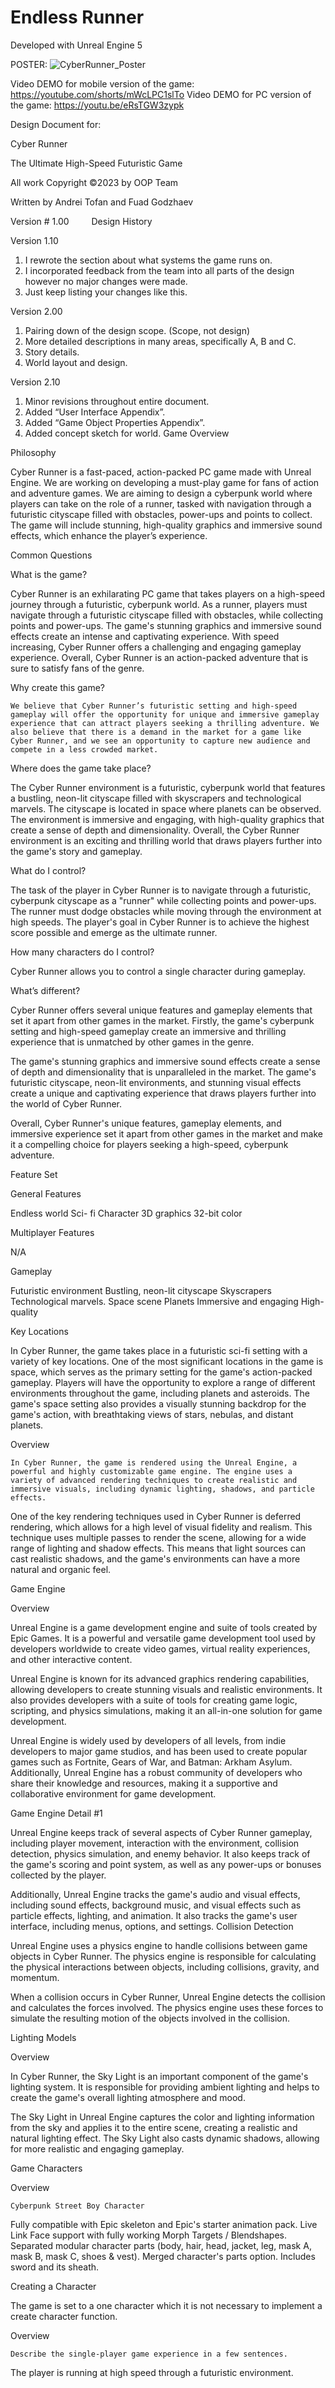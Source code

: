 # Endless Runner

Developed with Unreal Engine 5

POSTER:
![CyberRunner_Poster](https://user-images.githubusercontent.com/72225859/223472878-c43633f4-3838-4727-8e6b-fdd2420bd73b.jpg)


Video DEMO for mobile version of the game: https://youtube.com/shorts/mWcLPC1slTo
Video DEMO for PC version of the game: https://youtu.be/eRsTGW3zypk



Design Document for:


Cyber Runner

The Ultimate High-Speed Futuristic Game




All work Copyright ©2023 by OOP Team

Written by Andrei Tofan and Fuad Godzhaev

Version # 1.00 
 
Design History

Version 1.10

1.	I rewrote the section about what systems the game runs on.
2.	I incorporated feedback from the team into all parts of the design however no major changes were made.
3.	Just keep listing your changes like this.

Version 2.00

1.	Pairing down of the design scope. (Scope, not design)
2.	More detailed descriptions in many areas, specifically A, B and C.
3.	Story details.
4.	World layout and design.

Version 2.10

1.	Minor revisions throughout entire document.
2.	Added “User Interface Appendix”.
3.	Added “Game Object Properties Appendix”.
4.	Added concept sketch for world.
Game Overview

Philosophy

Cyber Runner is a fast-paced, action-packed PC game made with Unreal Engine. We are working on developing a must-play game for fans of action and adventure games. We are aiming to design a cyberpunk world where players can take on the role of a runner, tasked with navigation through a futuristic cityscape filled with obstacles, power-ups and points to collect. The game will include stunning, high-quality graphics and immersive sound effects, which enhance the player’s experience.

Common Questions

What is the game?

Cyber Runner is an exhilarating PC game that takes players on a high-speed journey through a futuristic, cyberpunk world. As a runner, players must navigate through a futuristic cityscape filled with obstacles, while collecting points and power-ups. The game's stunning graphics and immersive sound effects create an intense and captivating experience. With speed increasing, Cyber Runner offers a challenging and engaging gameplay experience. Overall, Cyber Runner is an action-packed adventure that is sure to satisfy fans of the genre.

Why create this game?

	We believe that Cyber Runner’s futuristic setting and high-speed gameplay will offer the opportunity for unique and immersive gameplay experience that can attract players seeking a thrilling adventure. We also believe that there is a demand in the market for a game like Cyber Runner, and we see an opportunity to capture new audience and compete in a less crowded market.

Where does the game take place?

The Cyber Runner environment is a futuristic, cyberpunk world that features a bustling, neon-lit cityscape filled with skyscrapers and technological marvels. The cityscape is located in space where planets can be observed. The environment is immersive and engaging, with high-quality graphics that create a sense of depth and dimensionality. Overall, the Cyber Runner environment is an exciting and thrilling world that draws players further into the game's story and gameplay.

What do I control?

The task of the player in Cyber Runner is to navigate through a futuristic, cyberpunk cityscape as a "runner" while collecting points and power-ups. The runner must dodge obstacles while moving through the environment at high speeds. The player's goal in Cyber Runner is to achieve the highest score possible and emerge as the ultimate runner.

How many characters do I control?

Cyber Runner allows you to control a single character during gameplay.

What’s different?

Cyber Runner offers several unique features and gameplay elements that set it apart from other games in the market. Firstly, the game's cyberpunk setting and high-speed gameplay create an immersive and thrilling experience that is unmatched by other games in the genre. 

The game's stunning graphics and immersive sound effects create a sense of depth and dimensionality that is unparalleled in the market. The game's futuristic cityscape, neon-lit environments, and stunning visual effects create a unique and captivating experience that draws players further into the world of Cyber Runner.

Overall, Cyber Runner's unique features, gameplay elements, and immersive experience set it apart from other games in the market and make it a compelling choice for players seeking a high-speed, cyberpunk adventure.


Feature Set

General Features

Endless world
Sci- fi Character
3D graphics
32-bit color

Multiplayer Features

N/A

Gameplay

Futuristic environment
Bustling, neon-lit cityscape
Skyscrapers
Technological marvels. 
Space scene
Planets
Immersive and engaging
High-quality 




Key Locations

In Cyber Runner, the game takes place in a futuristic sci-fi setting with a variety of key locations. One of the most significant locations in the game is space, which serves as the primary setting for the game's action-packed gameplay. Players will have the opportunity to explore a range of different environments throughout the game, including planets and asteroids. The game's space setting also provides a visually stunning backdrop for the game's action, with breathtaking views of stars, nebulas, and distant planets.

Overview

	In Cyber Runner, the game is rendered using the Unreal Engine, a powerful and highly customizable game engine. The engine uses a variety of advanced rendering techniques to create realistic and immersive visuals, including dynamic lighting, shadows, and particle effects.

One of the key rendering techniques used in Cyber Runner is deferred rendering, which allows for a high level of visual fidelity and realism. This technique uses multiple passes to render the scene, allowing for a wide range of lighting and shadow effects. This means that light sources can cast realistic shadows, and the game's environments can have a more natural and organic feel.


Game Engine

Overview

Unreal Engine is a game development engine and suite of tools created by Epic Games. It is a powerful and versatile game development tool used by developers worldwide to create video games, virtual reality experiences, and other interactive content.

Unreal Engine is known for its advanced graphics rendering capabilities, allowing developers to create stunning visuals and realistic environments. It also provides developers with a suite of tools for creating game logic, scripting, and physics simulations, making it an all-in-one solution for game development.

Unreal Engine is widely used by developers of all levels, from indie developers to major game studios, and has been used to create popular games such as Fortnite, Gears of War, and Batman: Arkham Asylum. Additionally, Unreal Engine has a robust community of developers who share their knowledge and resources, making it a supportive and collaborative environment for game development.

Game Engine Detail #1

Unreal Engine keeps track of several aspects of Cyber Runner gameplay, including player movement, interaction with the environment, collision detection, physics simulation, and enemy behavior. It also keeps track of the game's scoring and point system, as well as any power-ups or bonuses collected by the player.

Additionally, Unreal Engine tracks the game's audio and visual effects, including sound effects, background music, and visual effects such as particle effects, lighting, and animation. It also tracks the game's user interface, including menus, options, and settings.
Collision Detection

Unreal Engine uses a physics engine to handle collisions between game objects in Cyber Runner. The physics engine is responsible for calculating the physical interactions between objects, including collisions, gravity, and momentum.

When a collision occurs in Cyber Runner, Unreal Engine detects the collision and calculates the forces involved. The physics engine uses these forces to simulate the resulting motion of the objects involved in the collision.


Lighting Models

Overview

In Cyber Runner, the Sky Light is an important component of the game's lighting system. It is responsible for providing ambient lighting and helps to create the game's overall lighting atmosphere and mood.

The Sky Light in Unreal Engine captures the color and lighting information from the sky and applies it to the entire scene, creating a realistic and natural lighting effect. The Sky Light also casts dynamic shadows, allowing for more realistic and engaging gameplay.

Game Characters

Overview

	Cyberpunk Street Boy Character
Fully compatible with Epic skeleton and Epic's starter animation pack.
Live Link Face support with fully working Morph Targets / Blendshapes.
Separated modular character parts (body, hair, head, jacket, leg, mask A, mask B, mask C, shoes & vest).
Merged character's parts option.
Includes sword and its sheath.

Creating a Character

The game is set to a one character which it is not necessary to implement a create character function.


Overview

	Describe the single-player game experience in a few sentences.
The player is running at high speed through a futuristic environment.


